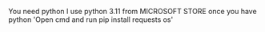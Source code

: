 You need python I use python 3.11 from MICROSOFT STORE 
once you have python 'Open cmd and run pip install requests os'
